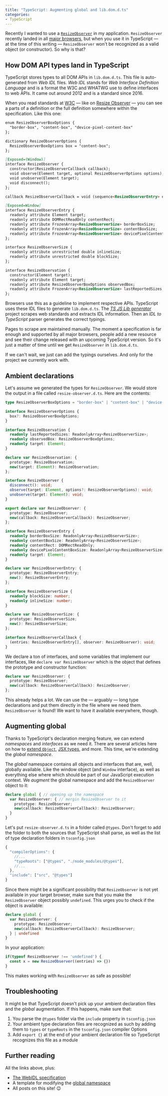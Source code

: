 ```yaml
---
title: "TypeScript: Augmenting global and lib.dom.d.ts"
categories:
- TypeScript
---
```


Recently I wanted to use a [`ResizeObserver`](https://developer.mozilla.org/en-US/docs/Web/API/ResizeObserver) in my application. `ResizeObserver` recently landed in all [major browsers](https://caniuse.com/#search=ResizeObserver), but when you use it in TypeScript &mdash; at the time of this writing &mdash; `ResizeObserver` won't be recognized as a valid object (or constructor). So why is that?

## How DOM API types land in TypeScript

TypeScript stores types to all DOM APIs in `lib.dom.d.ts`. This file is auto-generated from *Web IDL* files. *Web IDL* stands for *Web Interface Definition Language* and is a format the W3C and WHATWG use to define interfaces to web APIs. It came out around 2012 and is a standard since 2016. 

When you read standards at [W3C](https://w3c.org) &mdash; like on [Resize Observer](https://www.w3.org/TR/resize-observer/#idl-index) &mdash; you can see a parts of a definition or the full definition somewhere within the specification. Like this one:

```markdown
enum ResizeObserverBoxOptions {
  "border-box", "content-box", "device-pixel-content-box"
};

dictionary ResizeObserverOptions {
  ResizeObserverBoxOptions box = "content-box";
};

[Exposed=(Window)]
interface ResizeObserver {
  constructor(ResizeObserverCallback callback);
  void observe(Element target, optional ResizeObserverOptions options);
  void unobserve(Element target);
  void disconnect();
};

callback ResizeObserverCallback = void (sequence<ResizeObserverEntry> entries, ResizeObserver observer);

[Exposed=Window]
interface ResizeObserverEntry {
  readonly attribute Element target;
  readonly attribute DOMRectReadOnly contentRect;
  readonly attribute FrozenArray<ResizeObserverSize> borderBoxSize;
  readonly attribute FrozenArray<ResizeObserverSize> contentBoxSize;
  readonly attribute FrozenArray<ResizeObserverSize> devicePixelContentBoxSize;
};

interface ResizeObserverSize {
  readonly attribute unrestricted double inlineSize;
  readonly attribute unrestricted double blockSize;
};

interface ResizeObservation {
  constructor(Element target);
  readonly attribute Element target;
  readonly attribute ResizeObserverBoxOptions observedBox;
  readonly attribute FrozenArray<ResizeObserverSize> lastReportedSizes;
};
```

Browsers use this as a guideline to implement respective APIs. TypeScript uses these IDL files to generate `lib.dom.d.ts`. The [*TS JS Lib generator*](https://github.com/microsoft/TSJS-lib-generator) project scrapes web standards and extracts IDL information. Then an *IDL to TypeScript* parser generates the correct typings.

Pages to scrape are maintained manually. The moment a specification is far enough and supported by all major browsers, people add a new resource and see their change released with an upcoming TypeScript version. So it's just a matter of time until we get `ResizeObserver` in `lib.dom.d.ts`.

If we can't wait, we just can add the typings ourselves. And only for the project we currently work with.

## Ambient declarations

Let's assume we generated the types for `ResizeObserver`. We would store the output in a file called `resize-observer.d.ts`. Here are the contents:

```typescript
type ResizeObserverBoxOptions = "border-box" | "content-box" | "device-pixel-content-box";

interface ResizeObserverOptions {
  box?: ResizeObserverBoxOptions;
}

interface ResizeObservation {
  readonly lastReportedSizes: ReadonlyArray<ResizeObserverSize>;
  readonly observedBox: ResizeObserverBoxOptions;
  readonly target: Element;
}

declare var ResizeObservation: {
  prototype: ResizeObservation;
  new(target: Element): ResizeObservation;
};

interface ResizeObserver {
  disconnect(): void;
  observe(target: Element, options?: ResizeObserverOptions): void;
  unobserve(target: Element): void;
}

export declare var ResizeObserver: {
  prototype: ResizeObserver;
  new(callback: ResizeObserverCallback): ResizeObserver;
};

interface ResizeObserverEntry {
  readonly borderBoxSize: ReadonlyArray<ResizeObserverSize>;
  readonly contentBoxSize: ReadonlyArray<ResizeObserverSize>;
  readonly contentRect: DOMRectReadOnly;
  readonly devicePixelContentBoxSize: ReadonlyArray<ResizeObserverSize>;
  readonly target: Element;
}

declare var ResizeObserverEntry: {
  prototype: ResizeObserverEntry;
  new(): ResizeObserverEntry;
};

interface ResizeObserverSize {
  readonly blockSize: number;
  readonly inlineSize: number;
}

declare var ResizeObserverSize: {
  prototype: ResizeObserverSize;
  new(): ResizeObserverSize;
};

interface ResizeObserverCallback {
  (entries: ResizeObserverEntry[], observer: ResizeObserver): void;
}
```

We declare a ton of interfaces, and some variables that implement our interfaces, like `declare var ResizeObserver` which is the object that defines the prototype and constructor function:

```typescript
declare var ResizeObserver: {
  prototype: ResizeObserver;
  new(callback: ResizeObserverCallback): ResizeObserver;
};
```

This already helps a lot. We can use the &mdash; arguably &mdash; long type declarations and put them directly in the file where we need them. `ResizeObserver` is found! We want to have it available everywhere, though.

## Augmenting global

Thanks to TypeScript's declaration merging feature, we can extend *namespaces* and *interfaces* as we need it. There are several articles here on how to [extend `Object`](https://fettblog.eu/typescript-better-object-keys/), [JSX types](https://fettblog.eu/typescript-react-extending-jsx-elements/), and more. This time, we're extending the *global namespace*.

The *global* namespace contains all objects and interfaces that are, well, globally available. Like the window object (and `Window` interface), as well as everything else where which should be part of our JavaScript execution context. We *augment* the global namespace and add the `ResizeObserver` object to it:

```typescript
declare global { // opening up the namespace
  var ResizeObserver: { // mergin ResizeObserver to it
    prototype: ResizeObserver;
    new(callback: ResizeObserverCallback): ResizeObserver;
  }
}
```

Let's put `resize-observer.d.ts` in a folder called `@types`. Don't forget to add the folder to both the sources that TypeScript shall parse, as well as the list of type declaration folders in `tsconfig.json`

```typescript
{
  "compilerOptions": {
    //...
    "typeRoots": ["@types", "./node_modules/@types"],
    //...
  },
  "include": ["src", "@types"]
}

```

Since there might be a significant possibility that `ResizeObserver` is not yet available in your target browser, make sure that you make the `ResizeObserver` object possibly `undefined`. This urges you to check if the object is available:

```typescript
declare global {
  var ResizeObserver: {
    prototype: ResizeObserver;
    new(callback: ResizeObserverCallback): ResizeObserver;
  } | undefined
}
```

In your application:

```typescript
if(typeof ResizeObserver !== 'undefined') {
  const x = new ResizeObserver((entries) => {})
}
```

This makes working with `ResizeObserver` as safe as possible!


## Troubleshooting

It might be that TypeScript doesn't pick up your ambient declaration files and the *global* augmentation. If this happens, make sure that:

1. You parse the `@types` folder via the `include` property in `tsconfig.json`
2. Your ambient type declaration files are recognized as such by adding them to `types` or `typeRoots` in the `tsconfig.json` compiler Options
3. Add `export {}` at the end of your ambient declaration file so TypeScript recognizes this file as a module

## Further reading

All the links above, plus:

- [The WebIDL specification](https://heycam.github.io/webidl/)
- A template for modifying the [global namespace](https://www.typescriptlang.org/docs/handbook/declaration-files/templates/global-modifying-module-d-ts.html)
- All posts on this site! 😉


